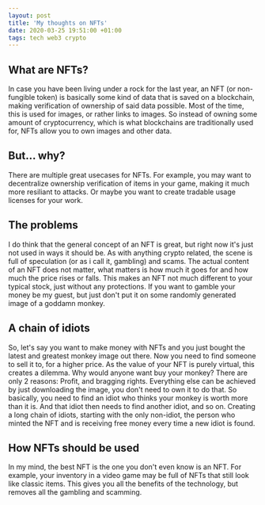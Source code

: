 ```yaml
---
layout: post
title: 'My thoughts on NFTs'
date: 2020-03-25 19:51:00 +01:00
tags: tech web3 crypto
---
```


## What are NFTs?
In case you have been living under a rock for the last year, an NFT (or non-fungible token) is basically some kind of data that is saved on a blockchain, making verification of ownership of said data possible. Most of the time, this is used for images, or rather links to images. So instead of owning some amount of cryptocurrency, which is what blockchains are traditionally used for, NFTs allow you to own images and other data.

## But... why?
There are multiple great usecases for NFTs. For example, you may want to decentralize ownership verification of items in your game, making it much more resiliant to attacks. Or maybe you want to create tradable usage licenses for your work.

## The problems
I do think that the general concept of an NFT is great, but right now it's just not used in ways it should be. As with anything crypto related, the scene is full of speculation (or as i call it, gambling) and scams. The actual content of an NFT does not matter, what matters is how much it goes for and how much the price rises or falls. This makes an NFT not much different to your typical stock, just without any protections. If you want to gamble your money be my guest, but just don't put it on some randomly generated image of a goddamn monkey.

## A chain of idiots
So, let's say you want to make money with NFTs and you just bought the latest and greatest monkey image out there. Now you need to find someone to sell it to, for a higher price. As the value of your NFT is purely virtual, this creates a dilemma. Why would anyone want buy your monkey? There are only 2 reasons: Profit, and bragging rights. Everything else can be achieved by just downloading the image, you don't need to own it to do that. So basically, you need to find an idiot who thinks your monkey is worth more than it is. And that idiot then needs to find another idiot, and so on. Creating a long chain of idiots, starting with the only non-idiot, the person who minted the NFT and is receiving free money every time a new idiot is found.

## How NFTs should be used
In my mind, the best NFT is the one you don't even know is an NFT. For example, your inventory in a video game may be full of NFTs that still look like classic items. This gives you all the benefits of the technology, but removes all the gambling and scamming. 
